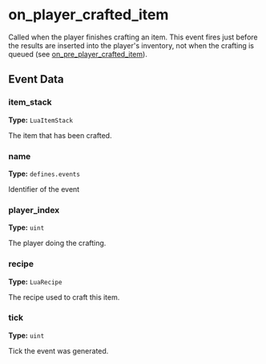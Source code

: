 # on_player_crafted_item

Called when the player finishes crafting an item. This event fires just before the results are inserted into the player's inventory, not when the crafting is queued (see [on_pre_player_crafted_item](runtime:on_pre_player_crafted_item)).

## Event Data

### item_stack

**Type:** `LuaItemStack`

The item that has been crafted.

### name

**Type:** `defines.events`

Identifier of the event

### player_index

**Type:** `uint`

The player doing the crafting.

### recipe

**Type:** `LuaRecipe`

The recipe used to craft this item.

### tick

**Type:** `uint`

Tick the event was generated.

